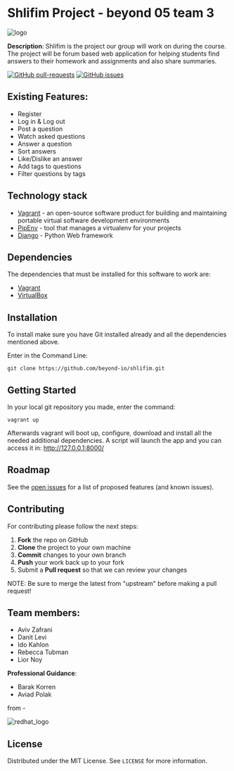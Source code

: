 # Shlifim Project - beyond 05 team 3


![logo](https://user-images.githubusercontent.com/40122521/113417988-3fa09780-93cd-11eb-8e69-2a166145a5d6.png)


**Description**: Shlifim is the project our group will work on during the course.
The project will be forum based web application for helping students find answers
to their homework and assignments and also share summaries.

[![GitHub pull-requests](https://img.shields.io/github/issues-pr/beyond-io/shlifim.svg)](https://github.com/beyond-io/shlifim/pulls)
[![GitHub issues](https://img.shields.io/github/issues/beyond-io/shlifim.svg)](https://GitHub.com/beyond-io/shlifim/issues/)

## Existing Features:
* Register 
* Log in & Log out
* Post a question
* Watch asked questions
* Answer a question
* Sort answers
* Like/Dislike an answer
* Add tags to questions
* Filter questions by tags

## Technology stack 
* [Vagrant](https://www.vagrantup.com/) -  an open-source software product for building and maintaining portable virtual software development environments
* [PipEnv](https://github.com/pypa/pipenv) - tool that manages a virtualenv for your projects
* [Django](https://www.djangoproject.com/) - Python Web framework


## Dependencies
The dependencies that must be installed for this software to work are:
* [Vagrant](https://www.vagrantup.com/downloads)
* [VirtualBox](https://www.virtualbox.org/wiki/Downloads)

## Installation

To install make sure you have Git installed already and all the dependencies mentioned above.

Enter in the Command Line: 
```
git clone https://github.com/beyond-io/shlifim.git 
```
## Getting Started
In your local git repository you made, enter the command:
```
vagrant up
```
Afterwards vagrant will boot up, configure, download and install all the needed additional dependencies.
A script will launch the app and you can access it in: http://127.0.0.1:8000/

## Roadmap

See the [open issues](https://github.com/beyond-io/shlifim/issues) for a list of proposed features (and known issues).

Contributing
------------

For contributing please follow the next steps:

 1. **Fork** the repo on GitHub
 2. **Clone** the project to your own machine
 3. **Commit** changes to your own branch
 4. **Push** your work back up to your fork
 5. Submit a **Pull request** so that we can review your changes

NOTE: Be sure to merge the latest from "upstream" before making a pull request!

## Team members:
* Aviv Zafrani
* Danit Levi
* Ido Kahlon
* Rebecca Tubman
* Lior Noy

**Professional Guidance**:
* Barak Korren
* Aviad Polak

from - 

![redhat_logo](https://user-images.githubusercontent.com/40122521/110502952-5a505b00-8104-11eb-9bf9-bb49643b1388.PNG)



## License

Distributed under the MIT License. See `LICENSE` for more information.


